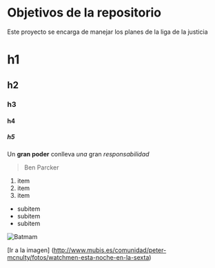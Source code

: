 # Objetivos de la repositorio

Este proyecto se encarga de manejar los planes de la liga de la justicia
# h1
## h2
### h3
#### h4
##### h5

Un **gran poder** conlleva _una_ gran *responsabilidad*

> Ben Parcker

1. item
2. item
3. item
  * subitem
  * subitem
  * subitem
  
  ![Batmam](http://www.mubis.es/comunidad/peter-mcnulty/fotos/watchmen-esta-noche-en-la-sexta)
  
  [Ir a la imagen] (http://www.mubis.es/comunidad/peter-mcnulty/fotos/watchmen-esta-noche-en-la-sexta)
